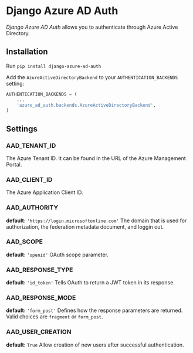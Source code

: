 Django Azure AD Auth
======================

*Django Azure AD Auth* allows you to authenticate through Azure Active Directory.

Installation
------------

Run `pip install django-azure-ad-auth`

Add the `AzureActiveDirectoryBackend` to your `AUTHENTICATION_BACKENDS` setting:

```python
AUTHENTICATION_BACKENDS = (
    ...
    'azure_ad_auth.backends.AzureActiveDirectoryBackend',
)
```

Settings
--------

### AAD_TENANT_ID

The Azure Tenant ID. It can be found in the URL of the Azure Management Portal.

### AAD_CLIENT_ID

The Azure Application Client ID.


### AAD_AUTHORITY

**default:** `'https://login.microsoftonline.com'`
The domain that is used for authorization, the federation metadata document, and loggin out.

### AAD_SCOPE

**default:** `'openid'`
OAuth scope parameter.

### AAD_RESPONSE_TYPE

**default:** `'id_token'`
Tells OAuth to return a JWT token in its response.

### AAD_RESPONSE_MODE

**default:** `'form_post'`
Defines how the response parameters are returned. Valid choices are `fragment` or `form_post`.

### AAD_USER_CREATION

**default:** `True`
Allow creation of new users after successful authentication.

